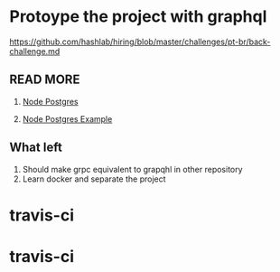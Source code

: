 # Protoype the project with graphql

https://github.com/hashlab/hiring/blob/master/challenges/pt-br/back-challenge.md

## READ MORE

1. [Node Postgres](https://node-postgres.com)

2. [Node Postgres Example](https://blog.logrocket.com/setting-up-a-restful-api-with-node-js-and-postgresql-d96d6fc892d8/)

## What left

1. Should make grpc equivalent to grapqhl in other repository
2. Learn docker and separate the project 

# travis-ci
# travis-ci
